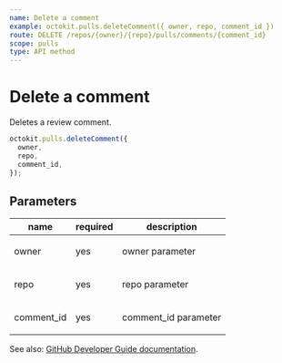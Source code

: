 ```yaml
---
name: Delete a comment
example: octokit.pulls.deleteComment({ owner, repo, comment_id })
route: DELETE /repos/{owner}/{repo}/pulls/comments/{comment_id}
scope: pulls
type: API method
---
```


# Delete a comment

Deletes a review comment.

```js
octokit.pulls.deleteComment({
  owner,
  repo,
  comment_id,
});
```

## Parameters

<table>
  <thead>
    <tr>
      <th>name</th>
      <th>required</th>
      <th>description</th>
    </tr>
  </thead>
  <tbody>
    <tr><td>owner</td><td>yes</td><td>

owner parameter

</td></tr>
<tr><td>repo</td><td>yes</td><td>

repo parameter

</td></tr>
<tr><td>comment_id</td><td>yes</td><td>

comment_id parameter

</td></tr>
  </tbody>
</table>

See also: [GitHub Developer Guide documentation](https://developer.github.com/v3/pulls/comments/#delete-a-comment).
